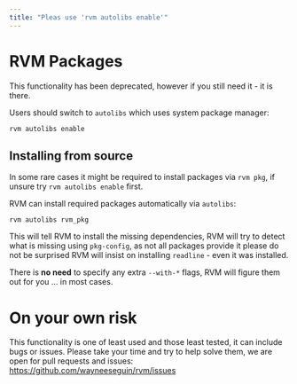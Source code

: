```yaml
---
title: "Pleas use 'rvm autolibs enable'"
---
```


# RVM Packages

This functionality has been deprecated, however if you still need it - it is there.

Users should switch to `autolibs` which uses system package manager:

    rvm autolibs enable


## Installing from source

In some rare cases it might be required to install packages via `rvm pkg`,
if unsure try `rvm autolibs enable` first.

RVM can install required packages automatically via `autolibs`:

    rvm autolibs rvm_pkg

This will tell RVM to install the missing dependencies, RVM will try to detect what is missing using `pkg-config`,
as not all packages provide it please do not be surprised RVM will insist on installing `readline` - even it was installed.

There is **no need** to specify any extra `--with-*` flags, RVM will figure them out for you ... in most cases.

# On your own risk

This functionality is one of least used and those least tested, it can include bugs or issues.
Please take your time and try to help solve them, we are open for pull requests and issues:
https://github.com/wayneeseguin/rvm/issues
